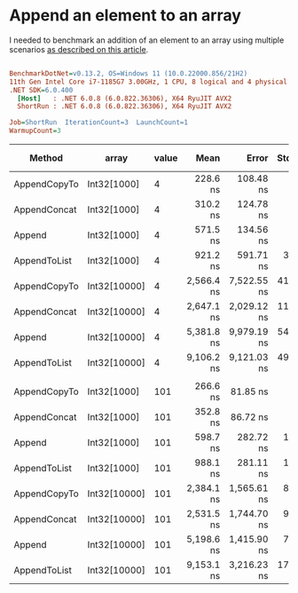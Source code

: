 # Append an element to an array

I needed to benchmark an addition of an element to an array using multiple scenarios [as described on this article](https://www.techiedelight.com/add-new-elements-array-csharp/).

``` ini

BenchmarkDotNet=v0.13.2, OS=Windows 11 (10.0.22000.856/21H2)
11th Gen Intel Core i7-1185G7 3.00GHz, 1 CPU, 8 logical and 4 physical cores
.NET SDK=6.0.400
  [Host]   : .NET 6.0.8 (6.0.822.36306), X64 RyuJIT AVX2
  ShortRun : .NET 6.0.8 (6.0.822.36306), X64 RyuJIT AVX2

Job=ShortRun  IterationCount=3  LaunchCount=1  
WarmupCount=3  

```
|       Method |        array | value |       Mean |       Error |    StdDev |    StdErr |        Min |        Max |        Op/s | Ratio |    Gen0 |   Gen1 | Allocated | Alloc Ratio |
|------------- |------------- |------ |-----------:|------------:|----------:|----------:|-----------:|-----------:|------------:|------:|--------:|-------:|----------:|------------:|
| AppendCopyTo |  Int32[1000] |     4 |   228.6 ns |   108.48 ns |   5.95 ns |   3.43 ns |   224.6 ns |   235.4 ns | 4,375,111.2 |  0.40 |  0.6423 | 0.0095 |   3.94 KB |        1.00 |
| AppendConcat |  Int32[1000] |     4 |   310.2 ns |   124.78 ns |   6.84 ns |   3.95 ns |   302.6 ns |   316.0 ns | 3,224,121.4 |  0.54 |  0.6652 | 0.0100 |   4.08 KB |        1.04 |
|       Append |  Int32[1000] |     4 |   571.5 ns |   134.56 ns |   7.38 ns |   4.26 ns |   563.0 ns |   576.2 ns | 1,749,905.6 |  1.00 |  0.6418 | 0.0095 |   3.94 KB |        1.00 |
| AppendToList |  Int32[1000] |     4 |   921.2 ns |   591.71 ns |  32.43 ns |  18.73 ns |   883.8 ns |   942.6 ns | 1,085,587.2 |  1.61 |  2.5654 | 0.1221 |  15.73 KB |        4.00 |
| AppendCopyTo | Int32[10000] |     4 | 2,566.4 ns | 7,522.55 ns | 412.34 ns | 238.06 ns | 2,272.4 ns | 3,037.8 ns |   389,647.4 |  4.49 |  6.3286 | 0.7896 |  39.09 KB |        9.93 |
| AppendConcat | Int32[10000] |     4 | 2,647.1 ns | 2,029.12 ns | 111.22 ns |  64.21 ns | 2,518.9 ns | 2,718.0 ns |   377,776.7 |  4.63 |  6.3667 | 0.7935 |  39.23 KB |        9.96 |
|       Append | Int32[10000] |     4 | 5,381.8 ns | 9,979.19 ns | 546.99 ns | 315.81 ns | 5,015.1 ns | 6,010.6 ns |   185,810.2 |  9.43 |  6.3248 | 0.7858 |  39.09 KB |        9.93 |
| AppendToList | Int32[10000] |     4 | 9,106.2 ns | 9,121.03 ns | 499.95 ns | 288.65 ns | 8,606.8 ns | 9,606.7 ns |   109,814.9 | 15.94 | 25.4211 | 8.4686 | 156.36 KB |       39.71 |
|              |              |       |            |             |           |           |            |            |             |       |         |        |           |             |
| AppendCopyTo |  Int32[1000] |   101 |   266.6 ns |    81.85 ns |   4.49 ns |   2.59 ns |   262.2 ns |   271.2 ns | 3,750,922.5 |  0.45 |  0.6423 | 0.0095 |   3.94 KB |        1.00 |
| AppendConcat |  Int32[1000] |   101 |   352.8 ns |    86.72 ns |   4.75 ns |   2.74 ns |   349.8 ns |   358.2 ns | 2,834,794.8 |  0.59 |  0.6652 | 0.0100 |   4.08 KB |        1.04 |
|       Append |  Int32[1000] |   101 |   598.7 ns |   282.72 ns |  15.50 ns |   8.95 ns |   580.9 ns |   608.5 ns | 1,670,183.8 |  1.00 |  0.6418 | 0.0095 |   3.94 KB |        1.00 |
| AppendToList |  Int32[1000] |   101 |   988.1 ns |   281.11 ns |  15.41 ns |   8.90 ns |   970.3 ns |   997.4 ns | 1,012,033.6 |  1.65 |  2.5654 | 0.1221 |  15.73 KB |        4.00 |
| AppendCopyTo | Int32[10000] |   101 | 2,384.1 ns | 1,565.61 ns |  85.82 ns |  49.55 ns | 2,295.4 ns | 2,466.7 ns |   419,447.3 |  3.98 |  6.3286 | 0.7896 |  39.09 KB |        9.93 |
| AppendConcat | Int32[10000] |   101 | 2,531.5 ns | 1,744.70 ns |  95.63 ns |  55.21 ns | 2,461.3 ns | 2,640.4 ns |   395,018.6 |  4.23 |  6.3667 | 0.7935 |  39.23 KB |        9.96 |
|       Append | Int32[10000] |   101 | 5,198.6 ns | 1,415.90 ns |  77.61 ns |  44.81 ns | 5,153.5 ns | 5,288.2 ns |   192,359.2 |  8.69 |  6.3248 | 0.7858 |  39.09 KB |        9.93 |
| AppendToList | Int32[10000] |   101 | 9,153.1 ns | 3,216.23 ns | 176.29 ns | 101.78 ns | 8,950.9 ns | 9,274.7 ns |   109,252.2 | 15.30 | 25.4211 | 8.4686 | 156.36 KB |       39.71 |
